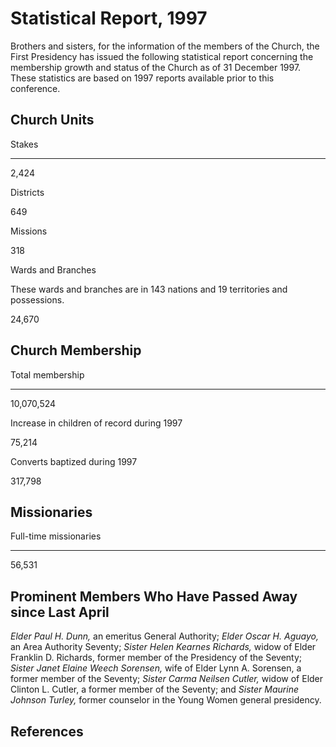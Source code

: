 # Statistical Report, 1997

Brothers and sisters, for the information of the members of the Church, the
First Presidency has issued the following statistical report concerning the
membership growth and status of the Church as of 31 December 1997. These
statistics are based on 1997 reports available prior to this conference.

## Church Units

Stakes  
  
---  
  
2,424  
  
Districts  
  
649  
  
Missions  
  
318  
  
Wards and Branches

These wards and branches are in 143 nations and 19 territories and
possessions.  
  
24,670  
  
## Church Membership

Total membership  
  
---  
  
10,070,524  
  
Increase in children of record during 1997  
  
75,214  
  
Converts baptized during 1997  
  
317,798  
  
## Missionaries

Full-time missionaries  
  
---  
  
56,531  
  
## Prominent Members Who Have Passed Away since Last April

_Elder Paul H. Dunn,_ an emeritus General Authority; _Elder Oscar H. Aguayo,_
an Area Authority Seventy; _Sister Helen Kearnes Richards,_ widow of Elder
Franklin D. Richards, former member of the Presidency of the Seventy; _Sister
Janet Elaine Weech Sorensen,_ wife of Elder Lynn A. Sorensen, a former member
of the Seventy; _Sister Carma Neilsen Cutler,_ widow of Elder Clinton L.
Cutler, a former member of the Seventy; and _Sister Maurine Johnson Turley,_
former counselor in the Young Women general presidency.

## References

